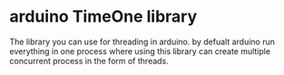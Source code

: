 # arduino TimeOne library

The library you can use for threading in arduino.
by defualt arduino run everything in one process where using this library can create multiple concurrent process in the
form of threads.
